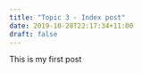```yaml
---
title: "Topic 3 - Index post"
date: 2019-10-28T22:17:34+11:00
draft: false
---
```


This is my first post